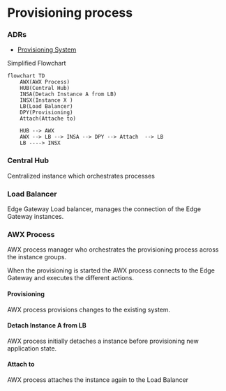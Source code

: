 # Provisioning process

### ADRs
- [Provisioning System](../ADRs/06-ProvisioningService.md)

Simplified Flowchart

```mermaid
flowchart TD
    AWX(AWX Process)
    HUB(Central Hub)
    INSA(Detach Instance A from LB)
    INSX(Instance X )
    LB(Load Balancer)
    DPY(Provisioning)
    Attach(Attache to)
    
    HUB --> AWX
    AWX --> LB --> INSA --> DPY --> Attach  --> LB
    LB ----> INSX
```

### Central Hub

Centralized instance which orchestrates processes

### Load Balancer

Edge Gateway Load balancer, manages the connection of the Edge Gateway instances.

### AWX Process

AWX process manager who orchestrates the provisioning process across the instance groups.

When the provisioning is started the AWX process connects to the Edge Gateway and executes the different actions. 


#### Provisioning

AWX process provisions changes to the existing system.


#### Detach Instance A from LB

AWX process initially detaches a instance before provisioning new application state.


#### Attach to

AWX process attaches the instance again to the Load Balancer 